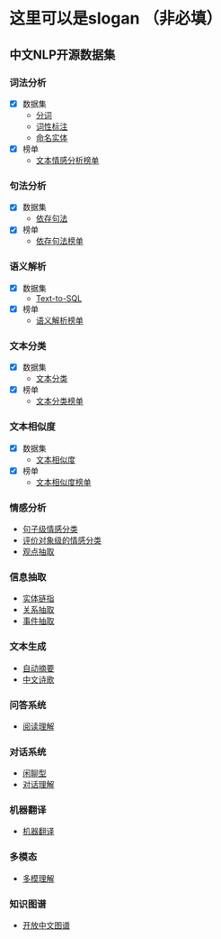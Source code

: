 # 这里可以是slogan （非必填）

## 中文NLP开源数据集

### 词法分析
* [x] 数据集
    - [分词](lexical-analysis/word-segment.md)   
    - [词性标注](lexical-analysis/part-of-speech-tagging.md)
    - [命名实体](lexical-analysis/name-entity-recognition.md)
* [x] 榜单
    - [文本情感分析榜单](http://bjyz-ai.epc.baidu.com/aistudio/competition/detail/33)

### 句法分析
* [x] 数据集
    - [依存句法](dependency-parsing/dependency-parsing.md)
* [x] 榜单
    - [依存句法榜单](http://bjyz-ai.epc.baidu.com/aistudio/competition/detail/33)
### 语义解析
* [x] 数据集
    - [Text-to-SQL](semantic-parsing/semantic-parsing.md)
* [x] 榜单
    - [语义解析榜单](http://bjyz-ai.epc.baidu.com/aistudio/competition/detail/33)
### 文本分类
* [x] 数据集
    - [文本分类](text-classification/text-classification.md)
* [x] 榜单
    - [文本分类榜单](http://bjyz-ai.epc.baidu.com/aistudio/competition/detail/33)
### 文本相似度
* [x] 数据集
    - [文本相似度](text-similarity/text-similarity.md)
* [x] 榜单
    - [文本相似度榜单](http://bjyz-ai.epc.baidu.com/aistudio/competition/detail/33)
### 情感分析
- [句子级情感分类](sentiment-analysis/sentiment-classification.md)
- [评价对象级的情感分类](sentiment-analysis/aspect-level-sentiment-classification.md)
- [观点抽取](sentiment-analysis/opinion-role-labeling.md)

### 信息抽取
- [实体链指](information-extraction/entity_linking.md)
- [关系抽取](information-extraction/relation-extraction.md)
- [事件抽取](information-extraction/event-extraction.md)

### 文本生成
- [自动摘要](text-generation/automatic-summarization.md)
- [中文诗歌](text-generation/chinese-poetry.md)

### 问答系统
- [阅读理解](question-answering/mrc.md)

### 对话系统
- [闲聊型](dialog/open-domain-dialog.md)
- [对话理解](dialog/task-based/spoken-language-understanding.md)

### 机器翻译
- [机器翻译](machine-translation/machine-translation.md)
### 多模态
- [多模理解](multimodal/multimodal.md)

### 知识图谱
- [开放中文图谱](knowledge-graph/open-knowledge-graph.md)
